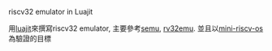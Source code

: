 riscv32 emulator in Luajit

用[luajit](https://github.com/LuaJIT/LuaJIT)來撰寫riscv32 emulator, 主要參考[semu](https://github.com/jserv/semu), [rv32emu](https://github.com/sysprog21/rv32emu).
並且以[mini-riscv-os](https://github.com/cccriscv/mini-riscv-os)為驗證的目標

